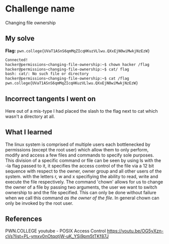 # Challenge name
Changing file ownership

## My solve
**Flag:** `pwn.college{UVaT1ASnS6qmMqZIcqHKuzVLlwu.QXxEjN0wiMwkjNzEzW}`

```bash
Connected!                                                                        
hacker@permissions~changing-file-ownership:~$ chown hacker /flag
hacker@permissions~changing-file-ownership:~$ cat/ flag
bash: cat/: No such file or directory
hacker@permissions~changing-file-ownership:~$ cat /flag
pwn.college{UVaT1ASnS6qmMqZIcqHKuzVLlwu.QXxEjN0wiMwkjNzEzW}
```

## Incorrect tangents I went on
Here out of a mis-type I had placed the slash to the flag next to cat which wasn't a directory at all.

## What I learned
The linux system is comprised of multiple users each bottlenecked by permissions (except the root user) which allow them to only perform, modify and access a few files and commands to specify sole purposes. This division of a specific command or file can be seen by using ls with the -la flag passed to it, it specifies the access control of the file via a 12 bit sequence with respect to the owner, owner group and all other users of the system. with the letters r, w and x specifiying the ability to read, write and execute the file respectively. The command 'chown' allows for us to change the owner of a file by passing two arguments, the user we want to switch ownership to and the file specified. This can only be done without failure when we call this command *as the owner of the file*. In general chown can only be invoked by the root user. 

## References
PWN.COLLEGE youtube - POSIX Access Control https://youtu.be/OG5yXzn-cVs?list=PL-ymxv0nOtqotjW-uK_YSj9pm5tTKf87J
